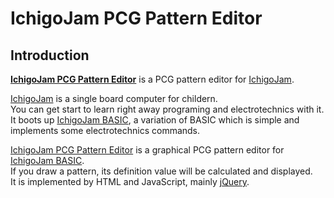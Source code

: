 IchigoJam PCG Pattern Editor
============================

Introduction
------------

**[IchigoJam PCG Pattern Editor](
https://eternalvalley.github.io/ichigojam-pcg-pattern-editor/)** is a PCG pattern editor for [IchigoJam](https://ichigojam.net/).

[IchigoJam](https://ichigojam.net/) is a single board computer for childern.  
You can get start to learn right away programing and electrotechnics with it.  
It boots up [IchigoJam BASIC](https://ichigojam.net/IchigoJam.html), a variation of BASIC which is simple and implements some electrotechnics commands.

[IchigoJam PCG Pattern Editor](
https://eternalvalley.github.io/ichigojam-pcg-pattern-editor/) is a graphical PCG pattern editor for [IchigoJam BASIC](https://ichigojam.net/IchigoJam.html).  
If you draw a pattern, its definition value will be calculated and displayed.   
It is implemented by HTML and JavaScript, mainly [jQuery](https://jquery.com/).
